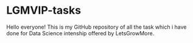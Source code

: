 # LGMVIP-tasks
Hello everyone!
This is my GitHub repository of all the task which i have done for Data Science intenship offered by LetsGrowMore.
